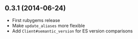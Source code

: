 ## 0.3.1 (2014-06-24)
- First rubygems release
- Make `update_aliases` more flexible
- Add `Client#semantic_version` for ES version comparisons
